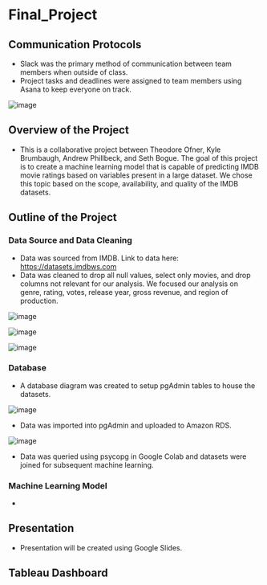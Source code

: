 # Final_Project

## Communication Protocols

* Slack was the primary method of communication between team members when outside of class.
* Project tasks and deadlines were assigned to team members using Asana to keep everyone on track. 

![image](https://user-images.githubusercontent.com/104707395/230266250-4f55ad4b-fcb5-4b04-82e0-9a882b5aeea3.png)


## Overview of the Project

* This is a collaborative project between Theodore Ofner, Kyle Brumbaugh, Andrew Phillbeck, and Seth Bogue. The goal of this project is to create a machine learning model that is capable of predicting IMDB movie ratings based on variables present in a large dataset. We chose this topic based on the scope, availability, and quality of the IMDB datasets.  

## Outline of the Project

### Data Source and Data Cleaning

* Data was sourced from IMDB. Link to data here: https://datasets.imdbws.com
* Data was cleaned to drop all null values, select only movies, and drop columns not relevant for our analysis. We focused our analysis on genre, rating, votes, release year, gross revenue, and region of production. 

![image](https://user-images.githubusercontent.com/104707395/230266395-b865133b-5edc-4efc-8232-cfe861df9a9d.png)

![image](https://user-images.githubusercontent.com/104707395/230266469-3c0b532e-f6ef-4b11-8421-c8937dad4af9.png)

![image](https://user-images.githubusercontent.com/104707395/230266555-7a3e2d20-242d-4f0c-9fa6-1bd60ca4f73d.png)

### Database 

* A database diagram was created to setup pgAdmin tables to house the datasets.

![image](https://user-images.githubusercontent.com/104707395/230267089-33571b57-4021-4ea6-b9e2-8423ad1ed6c5.png)

* Data was imported into pgAdmin and uploaded to Amazon RDS.

![image](https://user-images.githubusercontent.com/104707395/230266882-ab8fe9ea-b2a7-4525-a9fc-42dc7a96a003.png)

* Data was queried using psycopg in Google Colab and datasets were joined for subsequent machine learning.

### Machine Learning Model

* 

## Presentation

* Presentation will be created using Google Slides. 

## Tableau Dashboard
